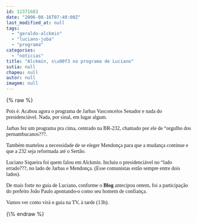 ```yaml
---
id: 12371683
date: "2006-08-16T07:40:00Z"
last_modified_at: null
tags:
  - "geraldo-alckmin"
  - "luciano-juba"
  - "programa"
categories:
  - "noticias"
title: "Alckmin, s\u00f3 no programa de Luciano"
sutia: null
chapeu: null
autor: null
imagem: null
---
```

{\% raw %}
<p><P><FONT face=Verdana>Pois é. Acabou agora o programa de Jarbas Vasconcelos Senador e nada do presidenciável. Nada, por sinal, em lugar algum.</FONT></P></p>
<p><P><FONT face=Verdana>Jarbas fez um programa pra cima, centrado na BR-232, chamado por ele de “orgulho dos pernambucanos???.</FONT></P></p>
<p><P><FONT face=Verdana>Também martelou a necessidade de se eleger Mendonça para que a mudança continue e que a 232 seja reformada até o Sertão.</FONT></P></p>
<p><P><FONT face=Verdana>Luciano Siqueira foi quem falou em Alckmin. Incluiu o presidenciável no “lado errado???, no lado de Jarbas e Mendonça. (Esse comunistas estão sempre entre dois lados).</FONT></P></p>
<p><P><FONT face=Verdana>De mais forte no guia de Luciano, conforme o <STRONG>Blog</STRONG> antecipou ontem, foi a participação do prefeito João Paulo apontando-o como seu homem de confiança.</FONT></P></p>
<p><P><FONT face=Verdana>Vamos ver como virá o guia na TV, à tarde (13h).</FONT></P> </p>
{\% endraw %}